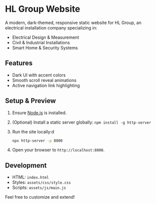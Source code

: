 # HL Group Website

A modern, dark-themed, responsive static website for HL Group, an electrical installation company specializing in:

- Electrical Design & Measurement
- Civil & Industrial Installations
- Smart Home & Security Systems

## Features

- Dark UI with accent colors
- Smooth scroll reveal animations
- Active navigation link highlighting

## Setup & Preview

1. Ensure [Node.js](https://nodejs.org/) is installed.
2. (Optional) Install a static server globally: `npm install -g http-server`
3. Run the site locally:d

   ```bash
   npx http-server -p 8000
   ```

4. Open your browser to `http://localhost:8000`.

## Development

- HTML: `index.html`
- Styles: `assets/css/style.css`
- Scripts: `assets/js/main.js`

Feel free to customize and extend!

